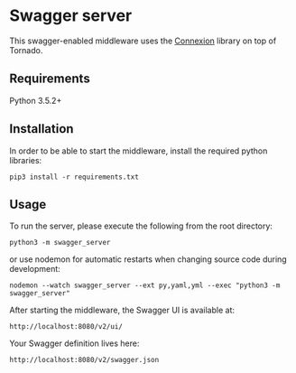 # Swagger server

This swagger-enabled middleware uses the [Connexion](https://github.com/zalando/connexion) library on top of Tornado.

## Requirements
Python 3.5.2+

## Installation
In order to be able to start the middleware, install the required python libraries:
```
pip3 install -r requirements.txt
```

## Usage
To run the server, please execute the following from the root directory:

```
python3 -m swagger_server
```

or use nodemon for automatic restarts when changing source code during development:

```
nodemon --watch swagger_server --ext py,yaml,yml --exec "python3 -m swagger_server"
```

After starting the middleware, the Swagger UI is available at:

```
http://localhost:8080/v2/ui/
```

Your Swagger definition lives here:

```
http://localhost:8080/v2/swagger.json
```